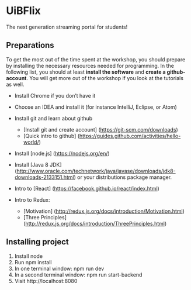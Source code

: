 # UiBFlix

The next generation streaming portal for students!

## Preparations
To get the most out of the time spent at the workshop, you should prepare by installing the necessary resources needed for programming. In the following list, you should at least **install the software** and **create a github-account**. You will get more out of the workshop if you look at the tutorials as well.

* Install Chrome if you don’t have it

* Choose an IDEA and install it (for instance IntelliJ, Eclipse, or Atom)

* Install git and learn about github
    - [Install git and create account] (https://git-scm.com/downloads)
    - [Quick intro to github] (https://guides.github.com/activities/hello-world/)

* Install [node.js] (https://nodejs.org/en/)

* Install [Java 8 JDK] (http://www.oracle.com/technetwork/java/javase/downloads/jdk8-downloads-2133151.html) or your distributions package manager.

* Intro to [React] (https://facebook.github.io/react/index.html)

* Intro to Redux:
    - [Motivation] (http://redux.js.org/docs/introduction/Motivation.html)
    - [Three Principles] (http://redux.js.org/docs/introduction/ThreePrinciples.html)

## Installing project
1. Install node
2. Run npm install
3. In one terminal window: npm run dev
4. In a second terminal window: npm run start-backend
5. Visit http://localhost:8080